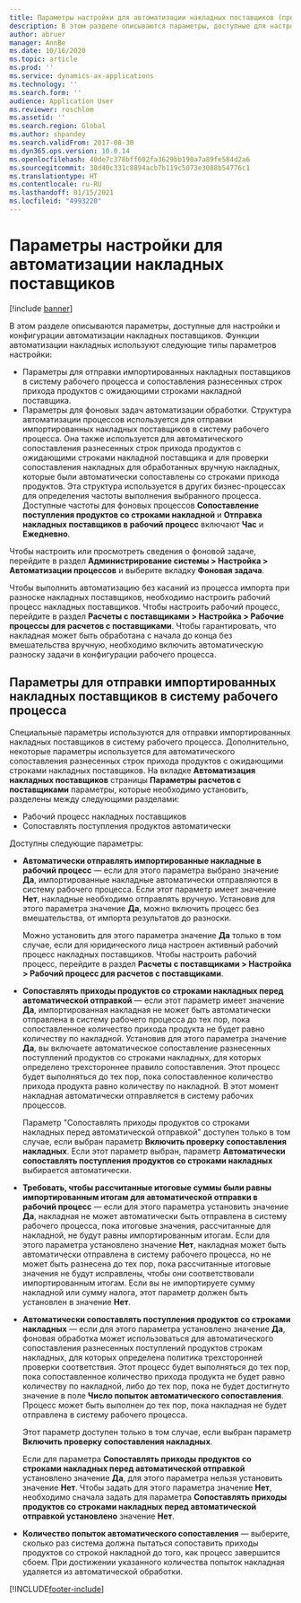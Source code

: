 ```yaml
---
title: Параметры настройки для автоматизации накладных поставщиков (предварительная версия)
description: В этом разделе описываются параметры, доступные для настройки и конфигурации автоматизации накладных поставщиков.
author: abruer
manager: AnnBe
ms.date: 10/16/2020
ms.topic: article
ms.prod: ''
ms.service: dynamics-ax-applications
ms.technology: ''
ms.search.form: ''
audience: Application User
ms.reviewer: roschlom
ms.assetid: ''
ms.search.region: Global
ms.author: shpandey
ms.search.validFrom: 2017-08-30
ms.dyn365.ops.version: 10.0.14
ms.openlocfilehash: 40de7c378bff602fa3629bb190a7a89fe584d2a6
ms.sourcegitcommit: 38d40c331c8894acb7b119c5073e3088b54776c1
ms.translationtype: HT
ms.contentlocale: ru-RU
ms.lasthandoff: 01/15/2021
ms.locfileid: "4993220"
---
```

# <a name="setup-options-for-vendor-invoice-automation"></a>Параметры настройки для автоматизации накладных поставщиков

[!include [banner](../includes/banner.md)]

В этом разделе описываются параметры, доступные для настройки и конфигурации автоматизации накладных поставщиков. Функции автоматизации накладных используют следующие типы параметров настройки:

- Параметры для отправки импортированных накладных поставщиков в систему рабочего процесса и сопоставления разнесенных строк прихода продуктов с ожидающими строками накладной поставщика.
- Параметры для фоновых задач автоматизации обработки. Структура автоматизации процессов используется для отправки импортированных накладных поставщиков в систему рабочего процесса. Она также используется для автоматического сопоставления разнесенных строк прихода продуктов с ожидающими строками накладной поставщика и для проверки сопоставления накладных для обработанных вручную накладных, которые были автоматически сопоставлены со строками прихода продуктов. Эта структура используется в других бизнес-процессах для определения частоты выполнения выбранного процесса. Доступные частоты для фоновых процессов **Сопоставление поступления продуктов со строками накладной** и **Отправка накладных поставщиков в рабочий процесс** включают **Час** и **Ежедневно**.

Чтобы настроить или просмотреть сведения о фоновой задаче, перейдите в раздел **Администрирование системы \> Настройка \> Автоматизации процессов** и выберите вкладку **Фоновая задача**.

Чтобы выполнить автоматизацию без касаний из процесса импорта при разноске накладных поставщиков, необходимо настроить рабочий процесс накладных поставщиков. Чтобы настроить рабочий процесс, перейдите в раздел **Расчеты с поставщиками > Настройка > Рабочие процессы для расчетов с поставщиками**. Чтобы гарантировать, что накладная может быть обработана с начала до конца без вмешательства вручную, необходимо включить автоматическую разноску задачи в конфигурации рабочего процесса.

## <a name="parameters-for-submitting-imported-vendor-invoices-to-the-workflow-system"></a>Параметры для отправки импортированных накладных поставщиков в систему рабочего процесса

Специальные параметры используются для отправки импортированных накладных поставщиков в систему рабочего процесса. Дополнительно, некоторые параметры используется для автоматического сопоставления разнесенных строк прихода продуктов с ожидающими строками накладных поставщиков. На вкладке **Автоматизация накладных поставщиков** страницы **Параметры расчетов с поставщиками** параметры, которые необходимо установить, разделены между следующими разделами:

- Рабочий процесс накладных поставщиков
- Сопоставлять поступления продуктов автоматически

Доступны следующие параметры:

- **Автоматически отправлять импортированные накладные в рабочий процесс** — если для этого параметра выбрано значение **Да**, импортированные накладные автоматически отправляются в систему рабочего процесса. Если этот параметр имеет значение **Нет**, накладные необходимо отправлять вручную. Установив для этого параметра значение **Да**, можно включить процесс без вмешательства, от импорта результатов до разноски.

    Можно установить для этого параметра значение **Да** только в том случае, если для юридического лица настроен активный рабочий процесс накладных поставщиков. Чтобы настроить рабочий процесс, перейдите в раздел **Расчеты с поставщиками \> Настройка \> Рабочий процесс для расчетов с поставщиками**.

- **Сопоставлять приходы продуктов со строками накладных перед автоматической отправкой** — если этот параметр имеет значение **Да**, импортированная накладная не может быть автоматически отправлена в систему рабочего процесса до тех пор, пока сопоставленное количество прихода продукта не будет равно количеству по накладной. Установив для этого параметра значение **Да**, вы включаете автоматическое сопоставление разнесенных поступлений продуктов со строками накладных, для которых определено трехстороннее правило сопоставления. Этот процесс будет выполняться до тех пор, пока сопоставленное количество прихода продукта равно количеству по накладной. В этот момент накладная автоматически отправляется в систему рабочих процессов.

    Параметр "Сопоставлять приходы продуктов со строками накладных перед автоматической отправкой" доступен только в том случае, если выбран параметр **Включить проверку сопоставления накладных**. Если этот параметр выбран, параметр **Автоматически сопоставлять поступления продуктов со строками накладных** выбирается автоматически.

- **Требовать, чтобы рассчитанные итоговые суммы были равны импортированным итогам для автоматической отправки в рабочий процесс** — если для этого параметра установить значение **Да**, накладная не может автоматически быть отправлена в систему рабочего процесса, пока итоговые значения, рассчитанные для накладной, не будут равны импортированным итогам. Если для этого параметра установлено значение **Нет**, накладная может быть автоматически отправлена в систему рабочего процесса, но не может быть разнесена до тех пор, пока рассчитанные итоговые значения не будут исправлены, чтобы они соответствовали импортированным итогам. Если вы не импортируете сумму накладной или сумму налога, этот параметр должен быть установлен в значение **Нет**.
- **Автоматически сопоставлять поступления продуктов со строками накладных** — если для этого параметра установлено значение **Да**, фоновая обработка может использоваться для автоматического сопоставления разнесенных поступлений продуктов строкам накладных, для которых определена политика трехсторонней проверки соответствия. Этот процесс будет выполняться до тех пор, пока сопоставленное количество прихода продукта не будет равно количеству по накладной, либо до тех пор, пока не будет достигнуто значение в поле **Число попыток автоматического сопоставления**. Процесс может быть выполнен до тех пор, пока накладная не будет отправлена в систему рабочего процесса.

    Этот параметр доступен только в том случае, если выбран параметр **Включить проверку сопоставления накладных**.

    Если для параметра **Сопоставлять приходы продуктов со строками накладных перед автоматической отправкой** установлено значение **Да**, для этого параметра нельзя установить значение **Нет**. Чтобы задать для этого параметра значение **Нет**, необходимо сначала задать для параметра **Сопоставлять приходы продуктов со строками накладных перед автоматической отправкой установлено** значение **Нет**.

- **Количество попыток автоматического сопоставления** — выберите, сколько раз система должна пытаться сопоставить приходы продуктов со строкой накладной до того, как процесс завершится сбоем. При достижении указанного количества попыток накладная удаляется из автоматической обработки.



[!INCLUDE[footer-include](../../includes/footer-banner.md)]